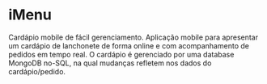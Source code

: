 ﻿# iMenu
Cardápio mobile de fácil gerenciamento. Aplicação mobile  para apresentar um cardápio de lanchonete de forma online e com acompanhamento de pedidos em tempo real. O cardápio é gerenciado por uma database MongoDB no-SQL, na qual mudanças refletem nos dados do cardápio/pedido.
